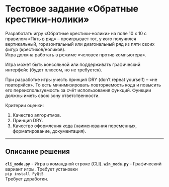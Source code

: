 # Тестовое задание «Обратные крестики-нолики» #

Разработать игру «Обратные крестики-нолики» на поле 10 x 10 с правилом «Пять в
ряд» – проигрывает тот, у кого получился вертикальный, горизонтальный или
диагональный ряд из пяти своих фигур (крестиков/ноликов).    
Игра должна работать в режиме «человек против компьютера».    
    
Игра может быть консольной или поддерживать графический интерфейс (будет плюсом,
но не требуется).    
    
При разработке игры учесть принцип DRY (don’t repeat yourself) – «не повторяйся».
То есть минимизировать повторяемость кода и повысить его переиспользуемость за
счёт использования функций. Функции должны иметь свою зону ответственности.    
    
Критерии оценки:    
1. Качество алгоритмов.    
2. Принцип DRY.    
3. Качество оформления кода (наименования переменных, форматирование, документация).    
----
## Описание решения ##

**`cli_mode.py`** - Игра в командной строке (CLI).
**`win_mode.py`** - Графический вариант игры. Требует установки    
`pip install PyQt5`    
Требует доработки.
